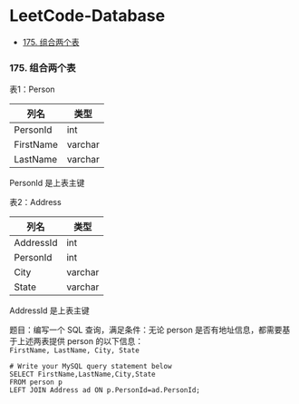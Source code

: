 # LeetCode-Database
+ [175. 组合两个表](#j1)



### <span id='j1'>175. 组合两个表</span>
表1：Person

列名 | 类型
---|---
PersonId | int
FirstName | varchar
LastName | varchar

PersonId 是上表主键

表2：Address

 列名 | 类型    
---|---
AddressId  |int     
PersonId   | int     
City       | varchar 
State      | varchar 

AddressId 是上表主键

题目：编写一个 SQL 查询，满足条件：无论 person 是否有地址信息，都需要基于上述两表提供 person 的以下信息：  
`FirstName, LastName, City, State`
 ```
 # Write your MySQL query statement below
 SELECT FirstName,LastName,City,State 
 FROM person p 
 LEFT JOIN Address ad ON p.PersonId=ad.PersonId;
 
 ```




















